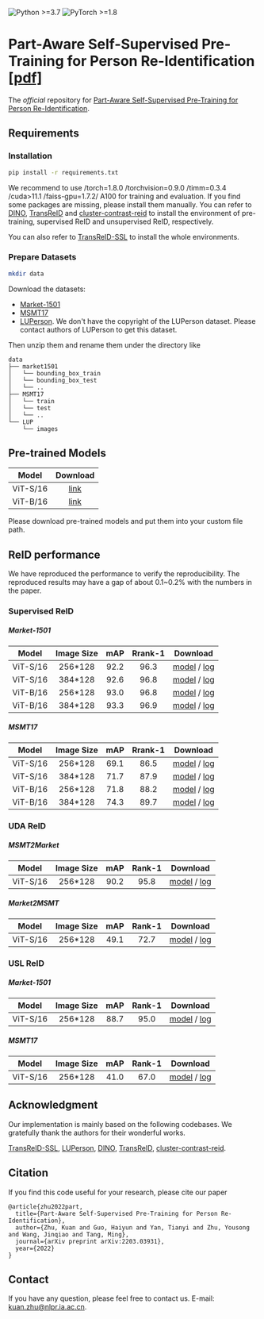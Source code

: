 ![Python >=3.7](https://img.shields.io/badge/Python->=3.7-yellow.svg)
![PyTorch >=1.8](https://img.shields.io/badge/PyTorch->=1.8-blue.svg)

# Part-Aware Self-Supervised Pre-Training for Person Re-Identification [[pdf]](https://arxiv.org/pdf/2203.03931.pdf)
The *official* repository for [Part-Aware Self-Supervised Pre-Training for Person Re-Identification](https://arxiv.org/pdf/2203.03931.pdf).

## Requirements

### Installation
```bash
pip install -r requirements.txt
```
We recommend to use /torch=1.8.0 /torchvision=0.9.0 /timm=0.3.4 /cuda>11.1 /faiss-gpu=1.7.2/ A100 for training and evaluation. If you find some packages are missing, please install them manually.
You can refer to [DINO](https://github.com/facebookresearch/dino), [TransReID](https://github.com/damo-cv/TransReID) and [cluster-contrast-reid](https://github.com/alibaba/cluster-contrast-reid) to install the environment of pre-training, supervised ReID and unsupervised ReID, respectively. 

You can also refer to [TransReID-SSL](https://github.com/damo-cv/TransReID-SSL) to install the whole environments.

### Prepare Datasets

```bash
mkdir data
```

Download the datasets:
- [Market-1501](https://drive.google.com/file/d/0B8-rUzbwVRk0c054eEozWG9COHM/view)
- [MSMT17](https://arxiv.org/abs/1711.08565)
- [LUPerson](https://github.com/DengpanFu/LUPerson). We don't have the copyright of the LUPerson dataset. Please contact authors of LUPerson to get this dataset.

Then unzip them and rename them under the directory like

```
data
├── market1501
│   └── bounding_box_train
│   └── bounding_box_test
│   └── ..
├── MSMT17
│   └── train
│   └── test
│   └── ..
└── LUP
    └── images 
```

## Pre-trained Models
| Model         | Download |
| :------:      | :------: |
| ViT-S/16      | [link](https://drive.google.com/file/d/1q7oxT0vWvt0Ia0NMmdVlA3oUs0UCQq3C/view?usp=sharing) |
| ViT-B/16  | [link](https://drive.google.com/file/d/1sZUrabY6Lke-BJoxOEviX5ALJ017x4Ft/view?usp=sharing) |


Please download pre-trained models and put them into your custom file path.

## ReID performance

We have reproduced the performance to verify the reproducibility. The reproduced results may have a gap of about 0.1~0.2% with the numbers in the paper.

### Supervised ReID

##### Market-1501
| Model         | Image Size|mAP | Rrank-1 | Download |
| :------:      | :------: |:------: | :------: |:------: |
| ViT-S/16  | 256*128 | 92.2 | 96.3 |[model](https://drive.google.com/file/d/1e7QVo-0lJ9EUcRgJNIQ2gci2Pj1_ZE9M/view?usp=sharing) / [log](https://drive.google.com/file/d/1TsNEWoZ-Ry7otb9bLoz7mRLNFvUL5S6V/view?usp=sharing)|
| ViT-S/16  | 384*128 | 92.6 | 96.8 |[model](https://drive.google.com/file/d/1201j4ix92953te-o3FrrXh5sqxtTO7TE/view?usp=sharing) / [log](https://drive.google.com/file/d/1-CelgQud4Rux49mJBXT5_JlDrrrmgUqA/view?usp=sharing)|
| ViT-B/16  | 256*128 | 93.0 | 96.8 |[model](https://drive.google.com/file/d/104I1LStAfu52hlCMlx3eCIENIA_KMJUR/view?usp=sharing) / [log](https://drive.google.com/file/d/1m8UttTEbDKu3rrT37mZZGxlwZy8XYCVE/view?usp=sharing)|
| ViT-B/16  | 384*128 | 93.3 | 96.9 |[model](https://drive.google.com/file/d/1dYQjK4ycpXRfOJFoucbizQlKdytoKmpl/view?usp=sharing) / [log](https://drive.google.com/file/d/14iSJKf7a4AkMkMNJMChezZVRgYJ7YeyA/view?usp=sharing)|
##### MSMT17
| Model         | Image Size|mAP | Rrank-1 | Download |
| :------:      | :------: |:------: | :------: |:------: |
| ViT-S/16  | 256*128 | 69.1 | 86.5 |[model](https://drive.google.com/file/d/1or1Lj7Xvd_gmQIMEX_TvzcZsqOgNWoDk/view?usp=sharing) / [log](https://drive.google.com/file/d/1z-62DEt4PseMICFZm2fDwSniOgOrmI8Q/view?usp=sharing)|
| ViT-S/16  | 384*128 | 71.7 | 87.9 |[model](https://drive.google.com/file/d/1EV4r3W_oCFn0JrhgwWX1j3X1jJR-BlcN/view?usp=sharing) / [log](https://drive.google.com/file/d/1Li0kLN3yYT1knC3Yrt5oscBnxJozilf9/view?usp=sharing)|
| ViT-B/16  | 256*128 | 71.8 | 88.2 |[model](https://drive.google.com/file/d/1W18HEwF5P7qN8MqyacFXOHW0W5gwVUs4/view?usp=sharing) / [log](https://drive.google.com/file/d/1bGBYpaeMD9SZsBWApRmHaOrIgZOLSUF3/view?usp=sharing)|
| ViT-B/16  | 384*128 | 74.3 | 89.7 |[model](https://drive.google.com/file/d/1T-EVjOtw1fJ4Mk7k-fU7ZeAGjUtSrNbh/view?usp=sharing) / [log](https://drive.google.com/file/d/1Vp-qRDhsPU_q7JAFR0rGtu2s_rG05Yug/view?usp=sharing)|


### UDA ReID

##### MSMT2Market
| Model         | Image Size| mAP | Rank-1 | Download |
| :------:      | :------: |:------: | :------: |:------: |
| ViT-S/16      | 256*128 | 90.2 | 95.8 |[model](https://drive.google.com/file/d/1m1x-HFxOCXYT8S4kZVU-sTroFapStjuC/view?usp=sharing) / [log](https://drive.google.com/file/d/1NyPN_IaRBXuc4QjkUFlTkD2osacdxwyI/view?usp=sharing)|

##### Market2MSMT
| Model         | Image Size| mAP | Rank-1 | Download |
| :------:      | :------: |:------: | :------: |:------: |
| ViT-S/16      | 256*128 | 49.1 | 72.7  |[model](https://drive.google.com/file/d/1dxKXUwN-qgHXDbdRtqwbGWx8mMpXFuJc/view?usp=sharing) / [log](https://drive.google.com/file/d/16iA42YyhYskcYoN1Gho7Eojuort2wGRw/view?usp=sharing)|

### USL ReID

##### Market-1501
| Model         | Image Size| mAP | Rank-1 | Download |
| :------:      | :------: |:------: | :------: |:------: |
| ViT-S/16      | 256*128 | 88.7 | 95.0 |[model](https://drive.google.com/file/d/1r8MYGeqS50e6C5Zjk-tazlpSJpz85mMt/view?usp=sharing) / [log](https://drive.google.com/file/d/1YFvY3h0plvA-GT1gXdzJViXplQjQp-zp/view?usp=sharing)|


##### MSMT17
| Model         | Image Size| mAP | Rank-1 | Download |
| :------:      | :------: |:------: | :------: |:------: |
| ViT-S/16      | 256*128 | 41.0 | 67.0 |[model](https://drive.google.com/file/d/1ooQ0spMoHlW6wMAPM14T9lQvzu-CinhG/view?usp=sharing) / [log](https://drive.google.com/file/d/1G2hZ9gUEOhpQfZ3zxPeWEgD11fdT9sgx/view?usp=sharing)|


## Acknowledgment
Our implementation is mainly based on the following codebases. We gratefully thank the authors for their wonderful works.

[TransReID-SSL](https://github.com/damo-cv/TransReID-SSL),
[LUPerson](https://github.com/DengpanFu/LUPerson), [DINO](https://github.com/facebookresearch/dino), [TransReID](https://github.com/damo-cv/TransReID), [cluster-contrast-reid](https://github.com/alibaba/cluster-contrast-reid).

## Citation

If you find this code useful for your research, please cite our paper

```
@article{zhu2022part,
  title={Part-Aware Self-Supervised Pre-Training for Person Re-Identification},
  author={Zhu, Kuan and Guo, Haiyun and Yan, Tianyi and Zhu, Yousong and Wang, Jinqiao and Tang, Ming},
  journal={arXiv preprint arXiv:2203.03931},
  year={2022}
}
```

## Contact

If you have any question, please feel free to contact us. E-mail: [kuan.zhu@nlpr.ia.ac.cn](kuan.zhu@nlpr.ia.ac.cn).
